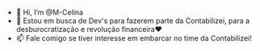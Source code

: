 - 👋 Hi, I’m @M-Celina
- 👀 Estou em busca de Dev's para fazerem parte da Contabilizei, para a desburocratização e revolução financeira♥
- 📫 Fale comigo se tiver interesse em embarcar no time da Contabilizei! 
